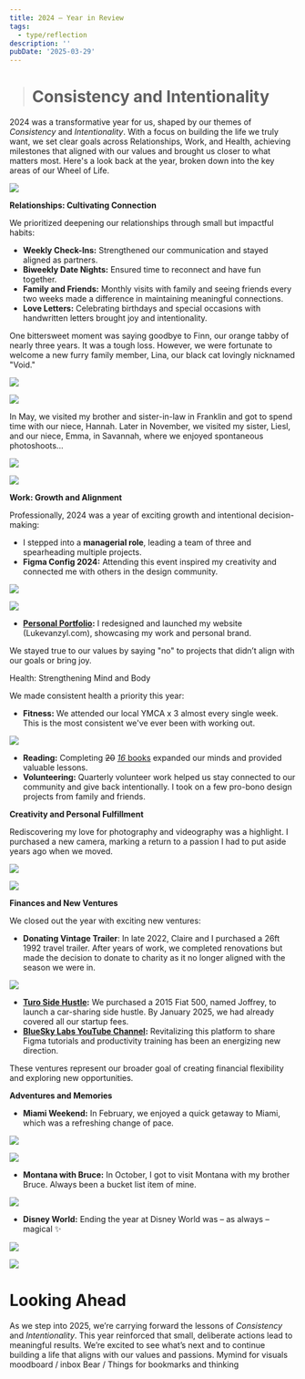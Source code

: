 ```yaml
---
title: 2024 – Year in Review
tags:
  - type/reflection
description: ''
pubDate: '2025-03-29'
---
```

 

> # Consistency and Intentionality

2024 was a transformative year for us, shaped by our themes of *Consistency* and *Intentionality*. With a focus on building the life we truly want, we set clear goals across Relationships, Work, and Health, achieving milestones that aligned with our values and brought us closer to what matters most. Here's a look back at the year, broken down into the key areas of our Wheel of Life.

![](2024%20%E2%80%93%20Year%20in%20Review/Image.png)

 **Relationships: Cultivating Connection**

We prioritized deepening our relationships through small but impactful habits:

- **Weekly Check-Ins:** Strengthened our communication and stayed aligned as partners.
- **Biweekly Date Nights:** Ensured time to reconnect and have fun together.
- **Family and Friends:** Monthly visits with family and seeing friends every two weeks made a difference in maintaining meaningful connections.
- **Love Letters:** Celebrating birthdays and special occasions with handwritten letters brought joy and intentionality.

One bittersweet moment was saying goodbye to Finn, our orange tabby of nearly three years. It was a tough loss. However, we were fortunate to welcome a new furry family member, Lina, our black cat lovingly nicknamed "Void."

![](2024%20%E2%80%93%20Year%20in%20Review/Image%20%282%29.png)

![](2024%20%E2%80%93%20Year%20in%20Review/Image%20%283%29.png)

In May, we visited my brother and sister-in-law in Franklin and got to spend time with our niece, Hannah. Later in November, we visited my sister, Liesl, and our niece, Emma, in Savannah, where we enjoyed spontaneous photoshoots...

![](2024%20%E2%80%93%20Year%20in%20Review/Image%20%284%29.png)

![](2024%20%E2%80%93%20Year%20in%20Review/Image%20%285%29.png)

 **Work: Growth and Alignment**

Professionally, 2024 was a year of exciting growth and intentional decision-making:

- I stepped into a **managerial role**, leading a team of three and spearheading multiple projects.
- **Figma Config 2024:** Attending this event inspired my creativity and connected me with others in the design community.

![](2024%20%E2%80%93%20Year%20in%20Review/Image%20%286%29.png)

![](2024%20%E2%80%93%20Year%20in%20Review/Image%20%287%29.png)

- [**Personal Portfolio**](https://lukevanzyl.com/)**:** I redesigned and launched my website (Lukevanzyl.com), showcasing my work and personal brand.

We stayed true to our values by saying "no" to projects that didn’t align with our goals or bring joy.

 Health: Strengthening Mind and Body

We made consistent health a priority this year:

- **Fitness:** We attended our local YMCA x 3 almost every single week. This is the most consistent we've ever been with working out.

![](2024%20%E2%80%93%20Year%20in%20Review/Image%20%288%29.png)

- **Reading:** Completing ~~20~~ [*16* books](https://www.goodreads.com/user/year_in_books/2024/166896422) expanded our minds and provided valuable lessons.
- **Volunteering:** Quarterly volunteer work helped us stay connected to our community and give back intentionally. I took on a few pro-bono design projects from family and friends.

 **Creativity and Personal Fulfillment**

Rediscovering my love for photography and videography was a highlight. I purchased a new camera, marking a return to a passion I had to put aside years ago when we moved.

![](2024%20%E2%80%93%20Year%20in%20Review/Image%20%289%29.png)

![](2024%20%E2%80%93%20Year%20in%20Review/Image%20%2810%29.png)

 **Finances and New Ventures**

We closed out the year with exciting new ventures:

- **Donating Vintage Trailer**: In late 2022, Claire and I purchased a 26ft 1992 travel trailer. After years of work, we completed renovations but made the decision to donate to charity as it no longer aligned with the season we were in.

![](2024%20%E2%80%93%20Year%20in%20Review/Image%20%2811%29.png)

- [**Turo Side Hustle**](https://turo.com/us/en/car-rental/united-states/atlanta-ga/fiat/500/2985688)**:** We purchased a 2015 Fiat 500, named Joffrey, to launch a car-sharing side hustle. By January 2025, we had already covered all our startup fees.
- [**BlueSky Labs YouTube Channel**](https://www.youtube.com/@blueskylabsyt)**:** Revitalizing this platform to share Figma tutorials and productivity training has been an energizing new direction.

These ventures represent our broader goal of creating financial flexibility and exploring new opportunities.

 **Adventures and Memories**

- **Miami Weekend:** In February, we enjoyed a quick getaway to Miami, which was a refreshing change of pace.

![](2024%20%E2%80%93%20Year%20in%20Review/Image%20%2812%29.png)

![](2024%20%E2%80%93%20Year%20in%20Review/Image%20%2813%29.png)

- **Montana with Bruce:** In October, I got to visit Montana with my brother Bruce. Always been a bucket list item of mine.

![](2024%20%E2%80%93%20Year%20in%20Review/Image%20%2814%29.png)

- **Disney World:** Ending the year at Disney World was – as always – magical ✨

![](2024%20%E2%80%93%20Year%20in%20Review/Image%20%2815%29.png)

![](2024%20%E2%80%93%20Year%20in%20Review/Image%20%2816%29.png)

# **Looking Ahead**

As we step into 2025, we’re carrying forward the lessons of *Consistency* and *Intentionality*. This year reinforced that small, deliberate actions lead to meaningful results. We’re excited to see what’s next and to continue building a life that aligns with our values and passions.
Mymind for visuals moodboard / inbox
Bear / Things for bookmarks and thinking
